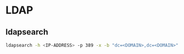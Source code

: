 # LDAP
## ldapsearch
````bash
ldapsearch -h <IP-ADDRESS> -p 389 -x -b "dc=<DOMAIN>,dc=<DOMAIN>"
````
